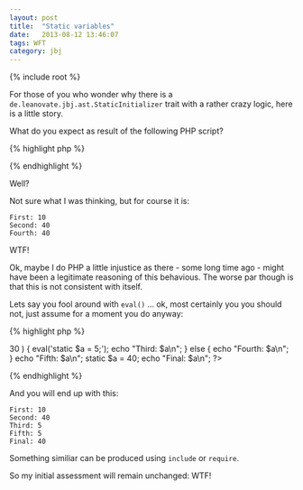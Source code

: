 ```yaml
---
layout: post
title:  "Static variables"
date:   2013-08-12 13:46:07
tags: WFT
category: jbj
---
```

{% include root %}

For those of you who wonder why there is a `de.leanovate.jbj.ast.StaticInitializer` trait with a rather crazy logic, here is a little story.

What do you expect as result of the following PHP script?

{% highlight php %}
<?php
$a = 10;
echo "First: $a\n";

static $a = 20;
echo "Second: $a\n";

if ( $a < 35 ) {
	static $a = 30;
	echo "Third: $a\n";
} else {
	static $a = 40;	
	echo "Fourth: $a\n";
}
?>
{% endhighlight %}

Well?

Not sure what I was thinking, but for course it is:

~~~
First: 10
Second: 40
Fourth: 40
~~~

WTF!

Ok, maybe I do PHP a little injustice as there - some long time ago - might have been a legitimate reasoning of this behavious. The worse par though is that this is not consistent with itself.

Lets say you fool around with `eval()` ... ok, most certainly you you should not, just assume for a moment you do anyway:

{% highlight php %}
<?php
$a = 10;
echo "First: $a\n";

static $a = 20;
echo "Second: $a\n";

if ( $a > 30 ) {
	eval('static $a = 5;');
	echo "Third: $a\n";
} else {
	echo "Fourth: $a\n";
}
echo "Fifth: $a\n";
static $a = 40;	
echo "Final: $a\n";
?>
{% endhighlight %}

And you will end up with this:

~~~
First: 10
Second: 40
Third: 5
Fifth: 5
Final: 40
~~~
 
 Something similiar can be produced using `include` or `require`.

 So my initial assessment will remain unchanged: WTF!
